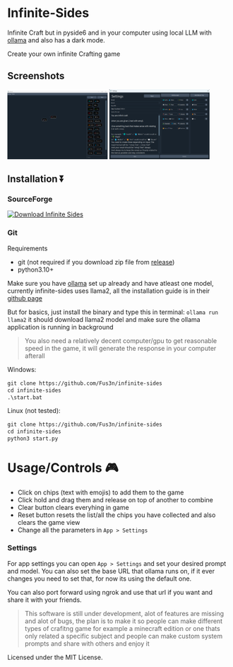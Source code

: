# Infinite-Sides

Infinite Craft but in pyside6 and in your computer using local LLM with [ollama](https://github.com/ollama/ollama) and also has a dark mode.

Create your own infinite Crafting game 

## Screenshots

<p>
  <img src="./screenshots/screen-1.png" width="45%" />
  <img src="./screenshots/screen-2.png" width="45%" />
</p>


## Installation ⏬

### SourceForge
[![Download Infinite Sides](https://a.fsdn.com/con/app/sf-download-button)](https://sourceforge.net/projects/infinite-sides/files/latest/download)

### Git

Requirements
- git (not required if you download zip file from [release](https://github.com/Fus3n/infinite-sides/releases/latest))
- python3.10+

Make sure you have [ollama](https://github.com/ollama/ollama) set up already and have atleast one model, currently infinite-sides uses llama2, all the installation guide is in their [github page](https://github.com/ollama/ollama)

But for basics, just install the binary and type this in terminal:
`ollama run llama2` it should download llama2 model and make sure the ollama application is running in background

> You also need a relatively decent computer/gpu to get reasonable speed in the game, it will generate the response in your computer afterall

Windows:
```
git clone https://github.com/Fus3n/infinite-sides
cd infinite-sides
.\start.bat
```
Linux (not tested):

```
git clone https://github.com/Fus3n/infinite-sides
cd infinite-sides
python3 start.py
```

# Usage/Controls 🎮
- Click on chips (text with emojis) to add them to the game
- Click hold and drag them and release on top of another to combine
- Clear button clears everyhing in game
- Reset button resets the list/all the chips you have collected and also clears the game view
- Change all the parameters in `App > Settings`

### Settings

For app settings you can open `App > Settings`
and set your desired prompt and model.
You can also set the base URL that ollama runs on, if it ever changes you need to set that, for now its using the default one. 

You can also port forward using ngrok and use that url if you want and share it with your friends.


> This software is still under development, alot of features are missing and alot of bugs, the plan is to make it so people can make different types of crafitng game for example a minecraft edition or one thats only related a specific subject and people can make custom system prompts and share with others and enjoy it

Licensed under the MIT License.


